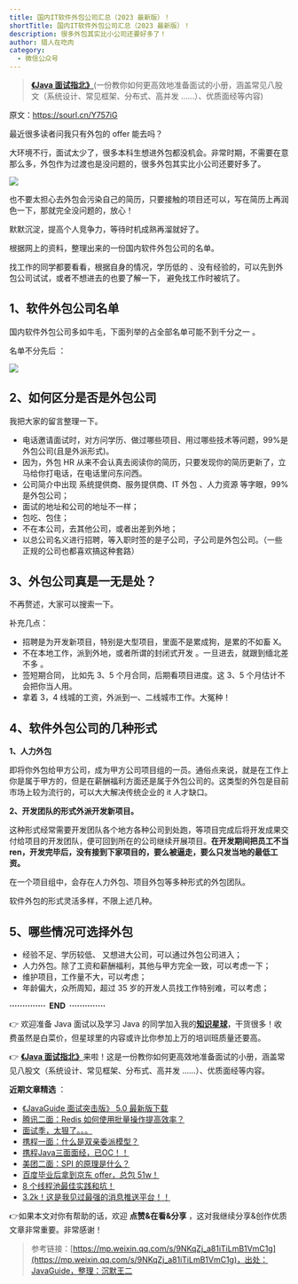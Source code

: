 ```yaml
---
title: 国内IT软件外包公司汇总（2023 最新版）！
shortTitle: 国内IT软件外包公司汇总（2023 最新版）！
description: 很多外包其实比小公司还要好多了！
author: 猎人在吃肉
category:
  - 微信公众号
---
```


> [**《Java 面试指北》**](https://mp.weixin.qq.com/s?__biz=Mzg2OTA0Njk0OA==&mid=2247533385&idx=1&sn=105fdab847e4cf93d2603e57461658be&chksm=cea10c82f9d685944dc09010e5354566f8a8a40adce7cdcd3049444f7f83d4d084c0ef072542&token=766741944&lang=zh_CN&scene=21#wechat_redirect)(一份教你如何更高效地准备面试的小册，涵盖常见八股文（系统设计、常见框架、分布式、高并发 ......）、优质面经等内容)

原文：https://sourl.cn/Y757iG

最近很多读者问我只有外包的 offer 能去吗？

大环境不行，面试太少了，很多本科生想进外包都没机会。非常时期，不需要在意那么多，外包作为过渡也是没问题的，很多外包其实比小公司还要好多了。

![](https://mmbiz.qpic.cn/mmbiz_png/iaIdQfEric9TwQdmvribNBVQHAt4NO2uDBT9GRqgpHwic1OXacA6jHw9By3lWxts1uwStuY5g3D8jEpHRs5ibmnGgUQ/640?wx_fmt=png)

也不要太担心去外包会污染自己的简历，只要接触的项目还可以，写在简历上再润色一下，那就完全没问题的，放心！

默默沉淀，提高个人竞争力，等待时机成熟再溜就好了。

根据网上的资料，整理出来的一份国内软件外包公司的名单。

找工作的同学都要看看，根据自身的情况，学历低的 、没有经验的，可以先到外包公司试试，或者不想进去的也要了解一下， 避免找工作时被坑了。

## 1、软件外包公司名单

国内软件外包公司多如牛毛，下面列举的占全部名单可能不到千分之一 。

名单不分先后 ：

![](https://mmbiz.qpic.cn/mmbiz_jpg/iaIdQfEric9TwQdmvribNBVQHAt4NO2uDBTh1N6SbTmDqgf6hd2lwbKiazFq5ibQIE8IVEGtP3I6ibBLYB1ib3xTYKoKg/640?wx_fmt=jpeg)

## 2、如何区分是否是外包公司

我把大家的留言整理一下。

*   电话邀请面试时，对方问学历、做过哪些项目、用过哪些技术等问题，99%是外包公司(且是外派形式)。
*   因为，外包 HR 从来不会认真去阅读你的简历，只要发现你的简历更新了，立马给你打电话，在电话里问东问西。
*   公司简介中出现 系统提供商、服务提供商、IT 外包 、人力资源 等字眼，99%是外包公司；
*   面试的地址和公司的地址不一样；
*   包吃、包住；
*   不在本公司，去其他公司，或者出差到外地；
*   以总公司名义进行招聘，等入职时签的是子公司，子公司是外包公司。（一些正规的公司也都喜欢搞这种套路）

## 3、外包公司真是一无是处？

不再赘述，大家可以搜索一下。

补充几点：

*   招聘是为开发新项目，特别是大型项目，里面不是累成狗，是累的不如畜 X。
*   不在本地工作，派到外地，或者所谓的封闭式开发 。一旦进去，就跟到缅北差不多 。
*   签短期合同， 比如先 3、5 个月合同，后期看项目进度。这 3、5 个月估计不会把你当人用。
*   拿着 3，4 线城的工资，外派到一、二线城市工作。大冤种！

## 4、软件外包公司的几种形式

**1、人力外包**

即将你外包给甲方公司，成为甲方公司项目组的一员。通俗点来说，就是在工作上你是属于甲方的，但是在薪酬福利方面还是属于外包公司的。这类型的外包是目前市场上较为流行的，可以大大解决传统企业的 it 人才缺口。

**2、开发团队的形式外派开发新项目。**

这种形式经常需要开发团队各个地方各种公司到处跑，等项目完成后将开发成果交付给项目的开发团队，便可回到所在的公司继续开展项目。**在开发期间把员工不当 ren，开发完毕后，没有接到下家项目的，要么被逼走，要么只发当地的最低工资。**

在一个项目组中，会存在人力外包、项目外包等多种形式的外包团队。

软件外包的形式灵活多样，不限上述几种。

## 5、哪些情况可选择外包

*   经验不足、学历较低、 又想进大公司，可以通过外包公司进入；
*   人力外包。除了工资和薪酬福利，其他与甲方完全一致，可以考虑一下；
*   维护项目，工作量不大，可以考虑；
*   年龄偏大，众所周知，超过 35 岁的开发人员找工作特别难，可以考虑；

********··············****  END  ********··············************

👉 欢迎准备 Java 面试以及学习 Java 的同学加入我的[**知识星球**](https://mp.weixin.qq.com/s?__biz=Mzg2OTA0Njk0OA==&mid=2247533364&idx=1&sn=d1164e06e8cdf848f2105f7fb37ee0eb&chksm=cea10cfff9d685e9b32397c8704a2cc7d408e9a0ec3f590ca459e027f6c336011ff6580cafcf&token=766741944&lang=zh_CN&scene=21#wechat_redirect)，干货很多！收费虽然是白菜价，但星球里的内容或许比你参加上万的培训班质量还要高。

👉 [**《Java 面试指北》**](https://mp.weixin.qq.com/s?__biz=Mzg2OTA0Njk0OA==&mid=2247533385&idx=1&sn=105fdab847e4cf93d2603e57461658be&chksm=cea10c82f9d685944dc09010e5354566f8a8a40adce7cdcd3049444f7f83d4d084c0ef072542&token=766741944&lang=zh_CN&scene=21#wechat_redirect)来啦！这是一份教你如何更高效地准备面试的小册，涵盖常见八股文（系统设计、常见框架、分布式、高并发 ......）、优质面经等内容。

**近期文章精选** ：

*   [《JavaGuide 面试突击版》 5.0 最新版下载](https://mp.weixin.qq.com/s?__biz=Mzg2OTA0Njk0OA==&mid=2247529453&idx=1&sn=f1b3245f023aa2b9890071bb9a9c318c&scene=21#wechat_redirect)
*   [腾讯二面：Redis 如何使用批量操作提高效率？](https://mp.weixin.qq.com/s?__biz=Mzg2OTA0Njk0OA==&mid=2247534130&idx=1&sn=6673e831548abeac723b095a6fb4f389&scene=21#wechat_redirect)
*   [面试季，太狠了。。。](https://mp.weixin.qq.com/s?__biz=Mzg2OTA0Njk0OA==&mid=2247534000&idx=1&sn=11f473e0cf8077555001816c7b5bdd5a&scene=21#wechat_redirect)
*   [携程一面：什么是双亲委派模型？](https://mp.weixin.qq.com/s?__biz=Mzg2OTA0Njk0OA==&mid=2247533932&idx=1&sn=340ab5843874bb829dacc606867040aa&scene=21#wechat_redirect)
*   [携程Java三面面经，已OC！！](https://mp.weixin.qq.com/s?__biz=Mzg2OTA0Njk0OA==&mid=2247533804&idx=1&sn=5c52c12c046c26872c09b5d5240e174c&scene=21#wechat_redirect)
*   [美团二面：SPI 的原理是什么？](https://mp.weixin.qq.com/s?__biz=Mzg2OTA0Njk0OA==&mid=2247533798&idx=1&sn=033f48a9569d29f04ee838f6b9b4d891&scene=21#wechat_redirect)
*   [百度毕业后拿到京东 offer，总包 51w！](https://mp.weixin.qq.com/s?__biz=Mzg2OTA0Njk0OA==&mid=2247533756&idx=1&sn=fffa923cd8a8eaec9d02a3377a0c84ee&scene=21#wechat_redirect)
*   [8 个线程池最佳实践和坑！](https://mp.weixin.qq.com/s?__biz=Mzg2OTA0Njk0OA==&mid=2247533504&idx=1&sn=62ccac1126890c101c26bb6f6acff563&scene=21#wechat_redirect)
*   [3.2k！这是我见过最强的消息推送平台！！](https://mp.weixin.qq.com/s?__biz=Mzg2OTA0Njk0OA==&mid=2247533857&idx=1&sn=ba9af57bcb7370325722aece526aff2a&scene=21#wechat_redirect)

👉如果本文对你有帮助的话，欢迎 **点赞&在看&分享** ，这对我继续分享&创作优质文章非常重要。非常感谢！

>参考链接：[https://mp.weixin.qq.com/s/9NKqZj_a81iTiLmB1VmC1g](https://mp.weixin.qq.com/s/9NKqZj_a81iTiLmB1VmC1g)，出处：JavaGuide，整理：沉默王二
